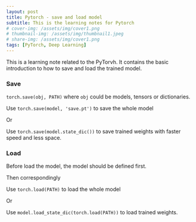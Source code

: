 ```yaml
---
layout: post
title: Pytorch - save and load model
subtitle: This is the learning notes for Pytorch
# cover-img: /assets/img/cover1.png
# thumbnail-img: /assets/img/thumbnail1.jpeg
# share-img: /assets/img/cover1.png
tags: [PyTorch, Deep Learning]
---
```


This is a learning note related to the PyTorvh. It contains the basic introduction to how to save and load the trained model.


### Save

``torch.save(obj, PATH)`` where `obj` could be models, tensors or dictionaries.

Use ``torch.save(model, 'save.pt')``  to save the whole model 

Or

Use ``torch.save(model.state_dic())`` to save trained weights with faster speed and less space.



### Load

Before load the model, the model should be defined first.

Then correspondingly

Use ``torch.load(PATH)``  to load the whole model

Or 

Use ``model.load_state_dic(torch.load(PATH))`` to load trained weights.